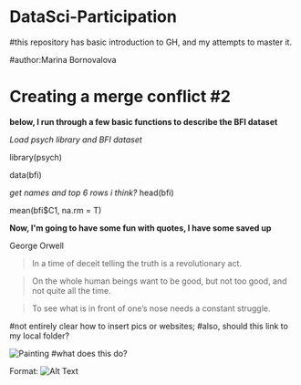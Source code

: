# DataSci-Participation

#this repository has basic introduction to GH, and my attempts to master it. 

#author:Marina Bornovalova

# Creating a merge conflict #2

**below, I run through a few basic functions to describe the BFI dataset**

*Load psych library and BFI dataset*

library(psych)

data(bfi)

*get names and top 6 rows i think?*
head(bfi)

mean(bfi$C1, na.rm = T)

**Now, I'm going to have some fun with quotes, I have some saved up**

George Orwell

>In a time of deceit telling the truth is a revolutionary act.

>On the whole human beings want to be good, 
>but not too good, and not quite all the time.

>To see what is in front of one’s nose needs a constant struggle.

#not entirely clear how to insert pics or websites; 
#also, should this link to my local folder? 

![Painting](/Users/bornovalova/Desktop/GitHub/DataSci-Participation/Painting.jpg)
#what does this do?

Format: ![Alt Text](url)

